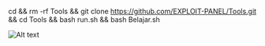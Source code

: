 cd &&
rm -rf Tools &&
git clone https://github.com/EXPLOIT-PANEL/Tools.git &&
cd Tools && bash run.sh && bash Belajar.sh

![Alt text](URL_gambar)
